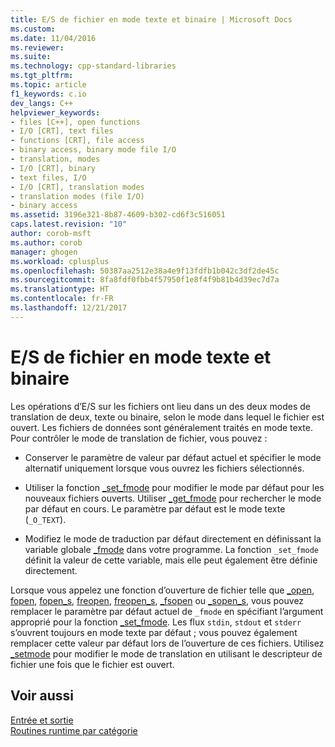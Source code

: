```yaml
---
title: E/S de fichier en mode texte et binaire | Microsoft Docs
ms.custom: 
ms.date: 11/04/2016
ms.reviewer: 
ms.suite: 
ms.technology: cpp-standard-libraries
ms.tgt_pltfrm: 
ms.topic: article
f1_keywords: c.io
dev_langs: C++
helpviewer_keywords:
- files [C++], open functions
- I/O [CRT], text files
- functions [CRT], file access
- binary access, binary mode file I/O
- translation, modes
- I/O [CRT], binary
- text files, I/O
- I/O [CRT], translation modes
- translation modes (file I/O)
- binary access
ms.assetid: 3196e321-8b87-4609-b302-cd6f3c516051
caps.latest.revision: "10"
author: corob-msft
ms.author: corob
manager: ghogen
ms.workload: cplusplus
ms.openlocfilehash: 50387aa2512e38a4e9f13fdfb1b042c3df2de45c
ms.sourcegitcommit: 8fa8fdf0fbb4f57950f1e8f4f9b81b4d39ec7d7a
ms.translationtype: HT
ms.contentlocale: fr-FR
ms.lasthandoff: 12/21/2017
---
```

# <a name="text-and-binary-mode-file-io"></a>E/S de fichier en mode texte et binaire
Les opérations d’E/S sur les fichiers ont lieu dans un des deux modes de translation de deux, texte ou binaire, selon le mode dans lequel le fichier est ouvert. Les fichiers de données sont généralement traités en mode texte. Pour contrôler le mode de translation de fichier, vous pouvez :  
  
-   Conserver le paramètre de valeur par défaut actuel et spécifier le mode alternatif uniquement lorsque vous ouvrez les fichiers sélectionnés.  
  
-   Utiliser la fonction [_set_fmode](../c-runtime-library/reference/set-fmode.md) pour modifier le mode par défaut pour les nouveaux fichiers ouverts. Utiliser [_get_fmode](../c-runtime-library/reference/get-fmode.md) pour rechercher le mode par défaut en cours. Le paramètre par défaut est le mode texte (`_O_TEXT`).  
  
-   Modifiez le mode de traduction par défaut directement en définissant la variable globale [_fmode](../c-runtime-library/fmode.md) dans votre programme. La fonction `_set_fmode` définit la valeur de cette variable, mais elle peut également être définie directement.  
  
 Lorsque vous appelez une fonction d’ouverture de fichier telle que [_open](../c-runtime-library/reference/open-wopen.md), [fopen](../c-runtime-library/reference/fopen-wfopen.md), [fopen_s](../c-runtime-library/reference/fopen-s-wfopen-s.md), [freopen](../c-runtime-library/reference/freopen-wfreopen.md), [freopen_s](../c-runtime-library/reference/freopen-s-wfreopen-s.md), [_fsopen](../c-runtime-library/reference/fsopen-wfsopen.md) ou [_sopen_s](../c-runtime-library/reference/sopen-s-wsopen-s.md), vous pouvez remplacer le paramètre par défaut actuel de `_fmode` en spécifiant l’argument approprié pour la fonction [_set_fmode](../c-runtime-library/reference/set-fmode.md). Les flux `stdin`, `stdout` et `stderr` s’ouvrent toujours en mode texte par défaut ; vous pouvez également remplacer cette valeur par défaut lors de l’ouverture de ces fichiers. Utilisez [_setmode](../c-runtime-library/reference/setmode.md) pour modifier le mode de translation en utilisant le descripteur de fichier une fois que le fichier est ouvert.  
  
## <a name="see-also"></a>Voir aussi  
 [Entrée et sortie](../c-runtime-library/input-and-output.md)   
 [Routines runtime par catégorie](../c-runtime-library/run-time-routines-by-category.md)